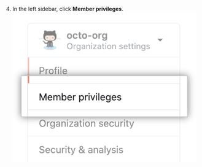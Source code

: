 4. In the left sidebar, click **Member privileges**. ![Member privileges option in org settings](/assets/images/help/organizations/org-settings-member-privileges.png)
